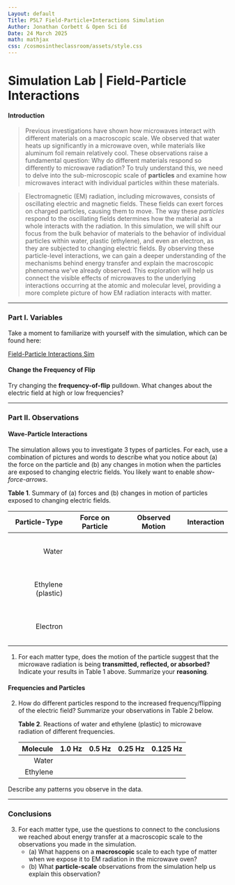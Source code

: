 ```yaml
---
Layout: default
Title: P5L7 Field-Particle+Interactions Simulation
Author: Jonathan Corbett & Open Sci Ed
Date: 24 March 2025
math: mathjax
css: /cosmosintheclassroom/assets/style.css
---
```


# Simulation Lab | Field-Particle Interactions
#### Introduction

>Previous investigations have shown how microwaves interact with different materials on a macroscopic scale. We observed that water heats up significantly in a microwave oven, while materials like aluminum foil remain relatively cool. These observations raise a fundamental question: Why do different materials respond so differently to microwave radiation? To truly understand this, we need to delve into the sub-microscopic scale of **particles** and examine how microwaves interact with individual particles within these materials.

>Electromagnetic (EM) radiation, including microwaves, consists of oscillating electric and magnetic fields. These fields can exert forces on charged particles, causing them to move. The way these *particles* respond to the oscillating fields determines how the material as a whole interacts with the radiation. In this simulation, we will shift our focus from the bulk behavior of materials to the behavior of individual particles within water, plastic (ethylene), and even an electron, as they are subjected to changing electric fields. By observing these particle-level interactions, we can gain a deeper understanding of the mechanisms behind energy transfer and explain the macroscopic phenomena we've already observed. This exploration will help us connect the visible effects of microwaves to the underlying interactions occurring at the atomic and molecular level, providing a more complete picture of how EM radiation interacts with matter.

___

### Part I. Variables
Take a moment to familiarize with yourself with the simulation, which can be found here:

[Field-Particle Interactions Sim](https://openscied-static.s3.us-east-1.amazonaws.com/HTML+Files/Field-Particle%2BInteractions.html)



[Field-Particle Interactions Sim]: (https://openscied-static.s3.us-east-1.amazonaws.com/HTML+Files/Field-Particle%2BInteractions.html)

#### Change the Frequency of Flip
Try changing the **frequency-of-flip** pulldown. What changes about the electric field at high or low frequencies?

---

### Part II. Observations

#### Wave-Particle Interactions
The simulation allows you to investigate 3 types of particles. For each, use a combination of pictures and words to describe what you notice about (a) the force on the particle and (b) any changes in motion when the particles are exposed to changing electric fields. You likely want to enable *show-force-arrows*.

   **Table 1**. Summary of (a) forces and (b) changes in motion of particles exposed to changing electric fields.

   |Particle-Type|Force on Particle|Observed Motion|Interaction|
   |-:|-|-|-|
   |Water|<br><br><br><br>| | |
   |Ethylene (plastic)|<br> <br><br><br>| | |
   |Electron|<br><br><br><br>| | |

1. For each matter type, does the motion of the particle suggest that the microwave radiation is being **transmitted, reflected, or absorbed?** Indicate your results in Table 1 above. Summarize your **reasoning**.

#### Frequencies and Particles

2. How do different particles respond to the increased frequency/flipping of the electric field? Summarize your observations in Table 2 below.
   
   **Table 2**. Reactions of water and ethylene (plastic) to microwave radiation of different frequencies. 
   
   |Molecule|1.0 Hz|0.5 Hz|0.25 Hz| 0.125 Hz|
   |-:|-|-|-|-|
   |Water| | | |
   |Ethylene| | | |

Describe any patterns you observe in the data.

---

### Conclusions
3. For each matter type, use the questions to connect to the conclusions we reached about energy transfer at a macroscopic scale to the observations you made in the simulation. 
   - (a) What happens on a **macroscopic** scale to each type of matter when we expose it to EM radiation in the microwave oven?
   - (b) What **particle-scale** observations from the simulation help us explain this observation?
